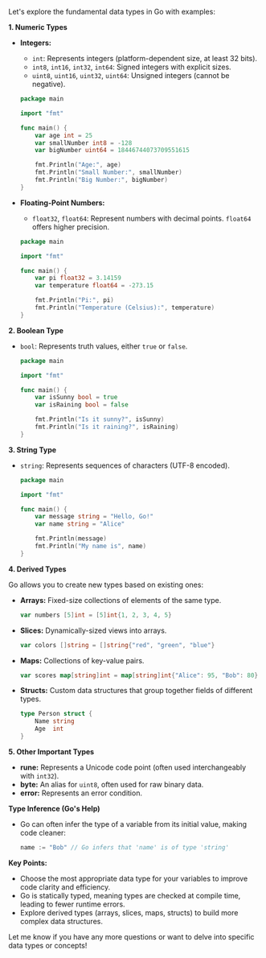Let's explore the fundamental data types in Go with examples:

**1. Numeric Types**

   - **Integers:**
     - `int`: Represents integers (platform-dependent size, at least 32 bits).
     - `int8`, `int16`, `int32`, `int64`: Signed integers with explicit sizes.
     - `uint8`, `uint16`, `uint32`, `uint64`: Unsigned integers (cannot be negative).

     ```go
     package main

     import "fmt"

     func main() {
         var age int = 25
         var smallNumber int8 = -128
         var bigNumber uint64 = 18446744073709551615

         fmt.Println("Age:", age)
         fmt.Println("Small Number:", smallNumber)
         fmt.Println("Big Number:", bigNumber)
     }
     ```

   - **Floating-Point Numbers:**
     - `float32`, `float64`: Represent numbers with decimal points. `float64` offers higher precision.

     ```go
     package main

     import "fmt"

     func main() {
         var pi float32 = 3.14159
         var temperature float64 = -273.15

         fmt.Println("Pi:", pi)
         fmt.Println("Temperature (Celsius):", temperature)
     }
     ```

**2. Boolean Type**

   - `bool`: Represents truth values, either `true` or `false`.

     ```go
     package main

     import "fmt"

     func main() {
         var isSunny bool = true
         var isRaining bool = false

         fmt.Println("Is it sunny?", isSunny)
         fmt.Println("Is it raining?", isRaining)
     }
     ```

**3. String Type**

   - `string`: Represents sequences of characters (UTF-8 encoded).

     ```go
     package main

     import "fmt"

     func main() {
         var message string = "Hello, Go!"
         var name string = "Alice"

         fmt.Println(message)
         fmt.Println("My name is", name)
     }
     ```

**4. Derived Types**

   Go allows you to create new types based on existing ones:

   - **Arrays:** Fixed-size collections of elements of the same type.
     ```go
     var numbers [5]int = [5]int{1, 2, 3, 4, 5}
     ```

   - **Slices:** Dynamically-sized views into arrays.
     ```go
     var colors []string = []string{"red", "green", "blue"}
     ```

   - **Maps:** Collections of key-value pairs.
     ```go
     var scores map[string]int = map[string]int{"Alice": 95, "Bob": 80}
     ```

   - **Structs:** Custom data structures that group together fields of different types.
     ```go
     type Person struct {
         Name string
         Age  int
     }
     ```

**5. Other Important Types**

   - **rune:** Represents a Unicode code point (often used interchangeably with `int32`).
   - **byte:** An alias for `uint8`, often used for raw binary data.
   - **error:** Represents an error condition.

**Type Inference (Go's Help)**

- Go can often infer the type of a variable from its initial value, making code cleaner:

   ```go
   name := "Bob" // Go infers that 'name' is of type 'string'
   ```

**Key Points:**

- Choose the most appropriate data type for your variables to improve code clarity and efficiency.
- Go is statically typed, meaning types are checked at compile time, leading to fewer runtime errors.
- Explore derived types (arrays, slices, maps, structs) to build more complex data structures.

Let me know if you have any more questions or want to delve into specific data types or concepts!